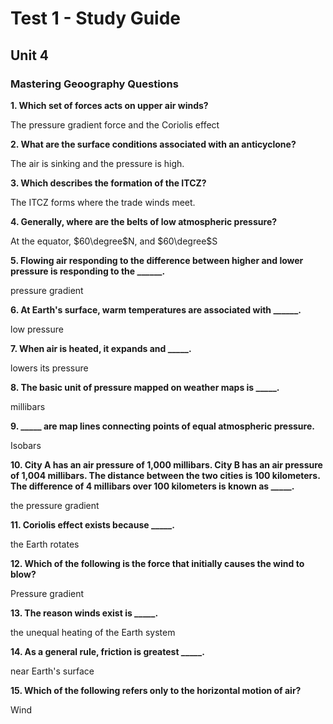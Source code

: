 # Test 1 - Study Guide

## Unit 4
### Mastering Geoography Questions


**1. Which set of forces acts on upper air winds?**

The pressure gradient force and the Coriolis effect


**2. What are the surface conditions associated with an anticyclone?**

The air is sinking and the pressure is high.


**3. Which describes the formation of the ITCZ?**

The ITCZ forms where the trade winds meet.


**4. Generally, where are the belts of low atmospheric pressure?**

At the equator, $60\degree$N, and $60\degree$S


**5. Flowing air responding to the difference between higher and lower pressure is responding to the ______.**

pressure gradient


**6. At Earth's surface, warm temperatures are associated with ______.**

low pressure


**7. When air is heated, it expands and _____.**

lowers its pressure


**8. The basic unit of pressure mapped on weather maps is _____.**

millibars


**9. _____ are map lines connecting points of equal atmospheric pressure.**

Isobars


**10. City A has an air pressure of 1,000 millibars. City B has an air pressure of 1,004 millibars. The distance between the two cities is 100 kilometers. The difference of 4 millibars over 100 kilometers is known as _____.**

the pressure gradient


**11. Coriolis effect exists because _____.**

the Earth rotates


**12. Which of the following is the force that initially causes the wind to blow?**

Pressure gradient


**13. The reason winds exist is _____.**

the unequal heating of the Earth system


**14. As a general rule, friction is greatest _____.**

near Earth's surface


**15. Which of the following refers only to the horizontal motion of air?**

Wind
